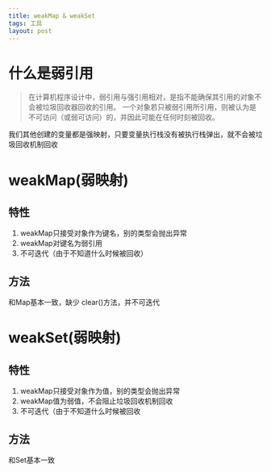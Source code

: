 ```yaml
---
title: weakMap & weakSet
tags: 工具
layout: post
---
```



# 什么是弱引用

> 在计算机程序设计中，弱引用与强引用相对，是指不能确保其引用的对象不会被垃圾回收器回收的引用。 一个对象若只被弱引用所引用，则被认为是不可访问（或弱可访问）的，并因此可能在任何时刻被回收。

我们其他创建的变量都是强映射，只要变量执行栈没有被执行栈弹出，就不会被垃圾回收机制回收

# weakMap(弱映射)

## 特性

1. weakMap只接受对象作为键名，别的类型会抛出异常
2. weakMap对键名为弱引用
3. 不可迭代（由于不知道什么时候被回收）

## 方法

和Map基本一致，缺少 clear()方法，并不可迭代

# weakSet(弱映射)

## 特性

1. weakMap只接受对象作为值，别的类型会抛出异常
2. weakMap值为弱值，不会阻止垃圾回收机制回收
3. 不可迭代（由于不知道什么时候被回收
## 方法

和Set基本一致

